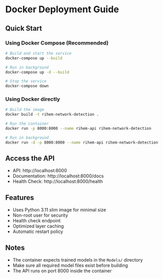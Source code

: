# Docker Deployment Guide

## Quick Start

### Using Docker Compose (Recommended)
```bash
# Build and start the service
docker-compose up --build

# Run in background
docker-compose up -d --build

# Stop the service
docker-compose down
```

### Using Docker directly
```bash
# Build the image
docker build -t rihem-network-detection .

# Run the container
docker run -p 8000:8000 --name rihem-api rihem-network-detection

# Run in background
docker run -d -p 8000:8000 --name rihem-api rihem-network-detection
```

## Access the API
- API: http://localhost:8000
- Documentation: http://localhost:8000/docs
- Health Check: http://localhost:8000/health

## Features
- Uses Python 3.11 slim image for minimal size
- Non-root user for security
- Health check endpoint
- Optimized layer caching
- Automatic restart policy

## Notes
- The container expects trained models in the `Models/` directory
- Make sure all required model files exist before building
- The API runs on port 8000 inside the container

